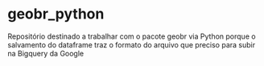 # geobr_python
Repositório destinado a trabalhar com o pacote geobr via Python porque o salvamento do dataframe traz o formato do arquivo que preciso para subir na Bigquery da Google
